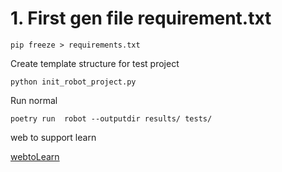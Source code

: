 # 1. First gen file requirement.txt

```
pip freeze > requirements.txt
```

Create template structure for test project

```
python init_robot_project.py
````

Run normal

```
poetry run  robot --outputdir results/ tests/

```


web to support learn

[webtoLearn](https://i-learn-robotframework-webserver.vercel.app/)

